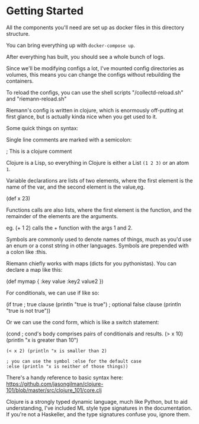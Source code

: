 # Getting Started

All the components you'll need are set up as docker files in this directory structure. 

You can bring everything up with `docker-compose up`.

After everything has built, you should see a whole bunch of logs.

Since we'll be modifying configs a lot, I've mounted config directories as volumes, this means you can change the configs without rebuilding the containers.

To reload the configs, you can use the shell scripts "/collectd-reload.sh" and "riemann-reload.sh"

Riemann's config is written in clojure, which is enormously off-putting at first glance, but is actually kinda nice when you get used to it.


Some quick things on syntax:

Single line comments are marked with a semicolon:

; This is a clojure comment

 Clojure is a Lisp, so everything in Clojure is either a List `(1 2 3)` or an atom `1`.

Variable declarations are lists of two elements, where the first element is the name of the var, and the second element is the value,eg.

(def x 23)

Functions calls are also lists, where the first element is the function, and the remainder of the elements are the arguments.

eg. (+ 1 2) calls the + function with the args 1 and 2.

Symbols are commonly used to denote names of things, much as you'd use an enum or a const string in other languages. Symbols are prepended with a colon like :this.

Riemann chiefly works with maps (dicts for you pythonistas). You can declare a map like this:

(def mymap
    {
        :key value
        :key2 value2 
    })

For conditionals, we can use if like so:

(if true 
    ; true clause
    (println "true is true") 
    ; optional false clause
    (println "true is not true"))

Or we can use the cond form, which is like a switch statement:

(cond 
    ; cond's body comprises pairs of conditionals and results.
    (> x 10) (println "x is greater than 10")

    (< x 2) (println "x is smaller than 2)

    ; you can use the symbol :else for the default case
    :else (println "x is neither of those things))

There's a handy reference to basic syntax here: https://github.com/jasongilman/clojure-101/blob/master/src/clojure_101/core.clj

Clojure is a strongly typed dynamic language, much like Python, but to aid understanding, I've included ML style type signatures in the documentation. If you're not a Haskeller, and the type signatures confuse you, ignore them.
